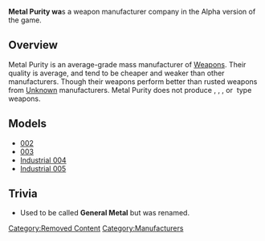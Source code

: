 **Metal Purity wa**s a weapon manufacturer company in the Alpha version
of the game.

## Overview

Metal Purity is an average-grade mass manufacturer of
[Weapons](Weapons.md "wikilink"). Their quality is average, and tend to be
cheaper and weaker than other manufacturers. Though their weapons
perform better than rusted weapons from [Unknown](Unknown.md "wikilink")
manufacturers. Metal Purity does not produce [](Flesh_Cleaver.md), [](Fragment_Axe.md), [](Heavy_Iron_Club.md), or [](Iron_Club.md) type weapons.

## Models

- [002](Homemade.md "wikilink")
- [003](Homemade.md "wikilink")
- [Industrial 004](Homemade.md "wikilink")
- [Industrial 005](Homemade.md "wikilink")

## Trivia

- Used to be called **General Metal** but was renamed.

[Category:Removed Content](Category:Removed_Content "wikilink")
[Category:Manufacturers](Category:Manufacturers "wikilink")